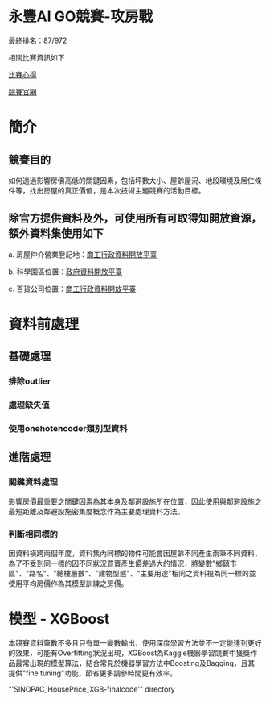 # 永豐AI GO競賽-攻房戰
最終排名：87/972

相關比賽資訊如下

[比賽心得](https://medium.com/@p112098/11f638e6c4bf)

[競賽官網](https://tbrain.trendmicro.com.tw/Competitions/Details/30)
# 簡介

## 競賽目的
如何透過影響房價高低的關鍵因素，包括坪數大小、屋齡屋況、地段環境及居住條件等，找出房屋的真正價值，是本次技術主題競賽的活動目標。
## 除官方提供資料及外，可使用所有可取得知開放資源，額外資料集使用如下

a. 房屋仲介營業登記地：[商工行政資料開放平臺](https://data.gcis.nat.gov.tw/main/index)

b. 科學園區位置：[政府資料開放平臺](https://data.gov.tw/)

c. 百貨公司位置：[商工行政資料開放平臺](https://data.gcis.nat.gov.tw/main/index)

# 資料前處理

## 基礎處理

### 排除outlier

### 處理缺失值

### 使用onehotencoder類別型資料

## 進階處理

### 關鍵資料處理
影響房價最重要之關鍵因素為其本身及鄰避設施所在位置，因此使用與鄰避設施之最短距離及鄰避設施密集度概念作為主要處理資料方法。

### 判斷相同標的
因資料橫跨兩個年度，資料集內同標的物件可能會因屋齡不同產生兩筆不同資料，為了不受到同一標的因不同狀況買賣產生價差過大的情況，將變數"鄉鎮市區"、"路名"、"總樓層數"、"建物型態"、"主要用途"相同之資料視為同一標的並使用平均房價作為其模型訓練之房價。

# 模型 - XGBoost
本競賽資料筆數不多且只有單一變數輸出，使用深度學習方法並不一定能達到更好的效果，可能有Overfitting狀況出現，XGBoost為Kaggle機器學習競賽中獲獎作品最常出現的模型算法，結合常見於機器學習方法中Boosting及Bagging，且其提供"fine tuning"功能，節省更多調參時間更有效率。

"'SINOPAC_HousePrice_XGB-finalcode'" directory
